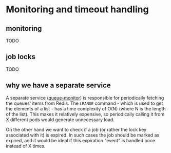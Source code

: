 # Monitoring and timeout handling

## monitoring

TODO

## job locks

TODO

## why we have a separate service

A separate service ([queue-monitor](https://github.com/agoraxyz/queue-monitor/)) is responsible for periodically fetching the queues' items from Redis. The `LRANGE` command - which is used to get the elements of a list - has a time complexity of O(N) (where N is the length of the list). This makes it relatively expensive, so periodically calling it from X different pods would generate unnecessary load.

On the other hand we want to check if a job (or rather the lock key associated with it) is expired. In such cases the job should be marked as expired, and it would be ideal if this expiration "event" is handled once instead of X times.
